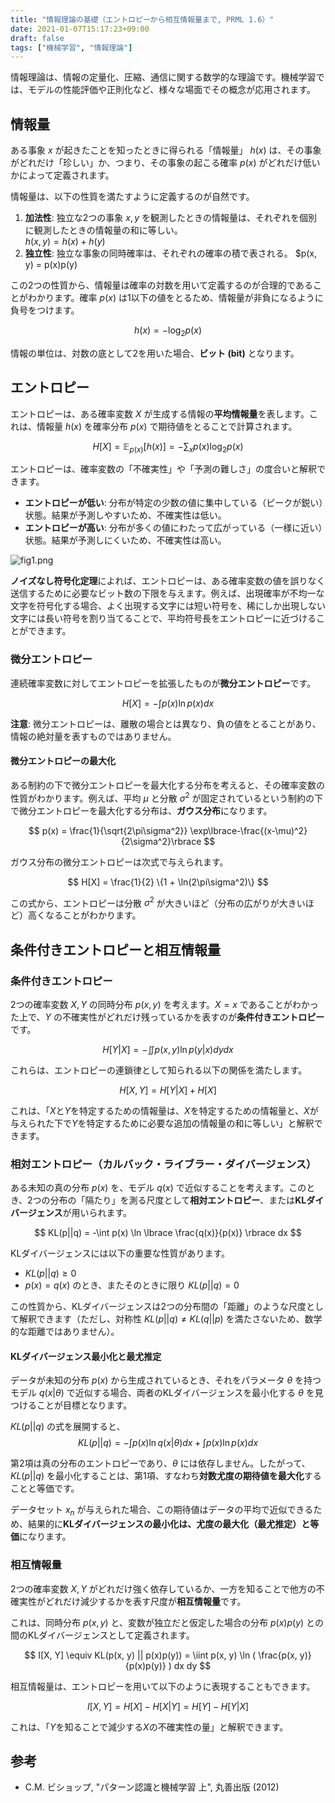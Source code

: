 ```yaml
---
title: "情報理論の基礎（エントロピーから相互情報量まで, PRML 1.6）"
date: 2021-01-07T15:17:23+09:00
draft: false
tags: ["機械学習", "情報理論"] 
---
```

<!--more-->
情報理論は、情報の定量化、圧縮、通信に関する数学的な理論です。機械学習では、モデルの性能評価や正則化など、様々な場面でその概念が応用されます。

## 情報量

ある事象 $x$ が起きたことを知ったときに得られる「情報量」 $h(x)$ は、その事象がどれだけ「珍しい」か、つまり、その事象の起こる確率 $p(x)$ がどれだけ低いかによって定義されます。

情報量は、以下の性質を満たすように定義するのが自然です。

1.  **加法性**: 独立な2つの事象 $x, y$ を観測したときの情報量は、それぞれを個別に観測したときの情報量の和に等しい。  
    $h(x, y) = h(x) + h(y)$
2.  **独立性**: 独立な事象の同時確率は、それぞれの確率の積で表される。
    $p(x, y) = p(x)p(y)

この2つの性質から、情報量は確率の対数を用いて定義するのが合理的であることがわかります。確率 $p(x)$ は1以下の値をとるため、情報量が非負になるように負号をつけます。

$$ h(x) = -\log_2 p(x) $$

情報の単位は、対数の底として2を用いた場合、**ビット (bit)** となります。

## エントロピー

エントロピーは、ある確率変数 $X$ が生成する情報の**平均情報量**を表します。これは、情報量 $h(x)$ を確率分布 $p(x)$ で期待値をとることで計算されます。

$$ H[X] = \mathbb{E}_{p(x)}[h(x)] = -\sum_x p(x) \log_2 p(x) $$

エントロピーは、確率変数の「不確実性」や「予測の難しさ」の度合いと解釈できます。

-   **エントロピーが低い**: 分布が特定の少数の値に集中している（ピークが鋭い）状態。結果が予測しやすいため、不確実性は低い。
-   **エントロピーが高い**: 分布が多くの値にわたって広がっている（一様に近い）状態。結果が予測しにくいため、不確実性は高い。

![fig1.png](.././fig1.png)

**ノイズなし符号化定理**によれば、エントロピーは、ある確率変数の値を誤りなく送信するために必要なビット数の下限を与えます。例えば、出現確率が不均一な文字を符号化する場合、よく出現する文字には短い符号を、稀にしか出現しない文字には長い符号を割り当てることで、平均符号長をエントロピーに近づけることができます。

### 微分エントロピー

連続確率変数に対してエントロピーを拡張したものが**微分エントロピー**です。

$$ H[X] = -\int p(x) \ln p(x) dx $$

**注意**: 微分エントロピーは、離散の場合とは異なり、負の値をとることがあり、情報の絶対量を表すものではありません。

#### 微分エントロピーの最大化

ある制約の下で微分エントロピーを最大化する分布を考えると、その確率変数の性質がわかります。例えば、平均 $\mu$ と分散 $\sigma^2$ が固定されているという制約の下で微分エントロピーを最大化する分布は、**ガウス分布**になります。

$$ p(x) = \frac{1}{\sqrt{2\pi\sigma^2}} \exp\lbrace-\frac{(x-\mu)^2}{2\sigma^2}\rbrace $$

ガウス分布の微分エントロピーは次式で与えられます。

$$ H[X] = \frac{1}{2} \{1 + \ln(2\pi\sigma^2)\} $$

この式から、エントロピーは分散 $\sigma^2$ が大きいほど（分布の広がりが大きいほど）高くなることがわかります。

## 条件付きエントロピーと相互情報量

### 条件付きエントロピー

2つの確率変数 $X, Y$ の同時分布 $p(x, y)$ を考えます。$X=x$ であることがわかった上で、$Y$ の不確実性がどれだけ残っているかを表すのが**条件付きエントロピー**です。

$$ H[Y|X] = -\iint p(x, y) \ln p(y|x) dy dx $$

これらは、エントロピーの連鎖律として知られる以下の関係を満たします。

$$ H[X, Y] = H[Y|X] + H[X] $$

これは、「$X$と$Y$を特定するための情報量は、$X$を特定するための情報量と、$X$が与えられた下で$Y$を特定するために必要な追加の情報量の和に等しい」と解釈できます。

### 相対エントロピー（カルバック・ライブラー・ダイバージェンス）

ある未知の真の分布 $p(x)$ を、モデル $q(x)$ で近似することを考えます。このとき、2つの分布の「隔たり」を測る尺度として**相対エントロピー**、または**KLダイバージェンス**が用いられます。

$$ KL(p||q) = -\int p(x) \ln \lbrace \frac{q(x)}{p(x)} \rbrace dx $$

KLダイバージェンスには以下の重要な性質があります。

-   $KL(p||q) \ge 0$
-   $p(x) = q(x)$ のとき、またそのときに限り $KL(p||q) = 0$

この性質から、KLダイバージェンスは2つの分布間の「距離」のような尺度として解釈できます（ただし、対称性 $KL(p||q) \neq KL(q||p)$ を満たさないため、数学的な距離ではありません）。

#### KLダイバージェンス最小化と最尤推定

データが未知の分布 $p(x)$ から生成されているとき、それをパラメータ $\theta$ を持つモデル $q(x|\theta)$ で近似する場合、両者のKLダイバージェンスを最小化する $\theta$ を見つけることが目標となります。

$KL(p||q)$ の式を展開すると、
$$ KL(p||q) = -\int p(x) \ln q(x|\theta) dx + \int p(x) \ln p(x) dx $$

第2項は真の分布のエントロピーであり、$\theta$ には依存しません。したがって、$KL(p||q)$ を最小化することは、第1項、すなわち**対数尤度の期待値を最大化**することと等価です。

データセット ${x_n}$ が与えられた場合、この期待値はデータの平均で近似できるため、結果的に**KLダイバージェンスの最小化は、尤度の最大化（最尤推定）と等価**になります。

### 相互情報量

2つの確率変数 $X, Y$ がどれだけ強く依存しているか、一方を知ることで他方の不確実性がどれだけ減少するかを表す尺度が**相互情報量**です。

これは、同時分布 $p(x, y)$ と、変数が独立だと仮定した場合の分布 $p(x)p(y)$ との間のKLダイバージェンスとして定義されます。

$$ I[X, Y] \equiv KL(p(x, y) || p(x)p(y)) = \iint p(x, y) \ln ( \frac{p(x, y)}{p(x)p(y)} ) dx dy $$

相互情報量は、エントロピーを用いて以下のように表現することもできます。

$$ I[X, Y] = H[X] - H[X|Y] = H[Y] - H[Y|X] $$

これは、「$Y$を知ることで減少する$X$の不確実性の量」と解釈できます。

## 参考
- C.M. ビショップ, "パターン認識と機械学習 上", 丸善出版 (2012)
